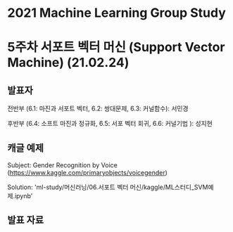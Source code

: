 # 2021 Machine Learning Group Study

# 5주차 서포트 벡터 머신 (Support Vector Machine) (21.02.24)

## 발표자
  
  전반부 (6.1: 마진과 서포트 벡터, 6.2: 쌍대문제, 6.3: 커널함수): 서민경
  
  후반부 (6.4: 소프트 마진과 정규화, 6.5: 서포 벡터 회귀, 6.6: 커널기법 ): 성지현


## 캐글 예제
  
  Subject: Gender Recognition by Voice (https://www.kaggle.com/primaryobjects/voicegender)
  
  Solution: 'ml-study/머신러닝/06.서포트 벡터 머신/kaggle/ML스터디_SVM예제.ipynb'


## 발표 자료


